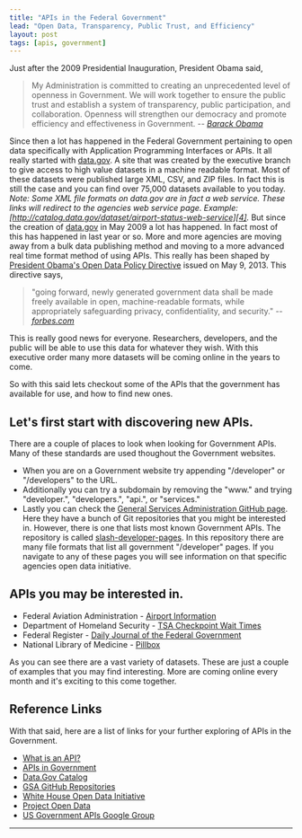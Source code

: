 ```yaml
---
title: "APIs in the Federal Government"
lead: "Open Data, Transparency, Public Trust, and Efficiency"
layout: post
tags: [apis, government]
---
```

Just after the 2009 Presidential Inauguration, President Obama said,

> My Administration is committed to creating an unprecedented level of openness in Government.  We will work together to ensure the public trust and establish a system of transparency, public participation, and collaboration. Openness will strengthen our democracy and promote efficiency and effectiveness in Government.
-- <cite>[Barack Obama][1]</cite>

<!-- more --> 

Since then a lot has happened in the Federal Government pertaining to open data specifically with Application Programming Interfaces or APIs. It all really started with [data.gov](http://www.data.gov). A site that was created by the executive branch to give access to high value datasets in a machine readable format. Most of these datasets were published large XML, CSV, and ZIP files. In fact this is still the case and you can find over 75,000 datasets available to you today. *Note: Some XML file formats on data.gov are in fact a web service. These links will redirect to the agencies web service page. Example: [http://catalog.data.gov/dataset/airport-status-web-service][4].* But since the creation of [data.gov](http://www.data.gov) in May 2009 a lot has happened. In fact most of this has happened in last year or so. More and more agencies are moving away from a bulk data publishing method and moving to a more advanced real time format method of using APIs. This really has been shaped by [President Obama's Open Data Policy Directive][3] issued on May 9, 2013. This directive says, 

> "going forward, newly generated government data shall be made freely available in open, machine-readable formats, while  appropriately safeguarding privacy, confidentiality, and security."
-- <cite>[forbes.com][2]</cite>

This is really good news for everyone.  Researchers, developers, and the public will be able to use this data for whatever they wish. With this executive order many more datasets will be coming online in the years to come.

So with this said lets checkout some of the APIs that the government has available for use, and how to find new ones. 

## Let's first start with discovering new APIs. 
There are a couple of places to look when looking for Government APIs. Many of these standards are used thoughout the Government websites.

* When you are on a Government website try appending "/developer" or "/developers" to the URL.
* Additionally you can try a subdomain by removing the "www." and trying "developer.", "developers.", "api.", or "services."
* Lastly you can check the [General Services Administration GitHub page][6]. Here they have a bunch of Git repositories that you might be interested in. However, there is one that lists most known Government APIs.  The repository is called [slash-developer-pages][5]. In this repository there are many file formats that list all government "/developer" pages.  If you navigate to any of these pages you will see information on that specific agencies open data initiative. 


## APIs you may be interested in.

* Federal Aviation Administration - [Airport Information](http://services.faa.gov/docs/services/airport/)
* Department of Homeland Security - [TSA Checkpoint Wait Times](http://www.dhs.gov/mytsa-api-documentation)
* Federal Register - [Daily Journal of the Federal Government](https://www.federalregister.gov/learn/developers)
* National Library of Medicine - [Pillbox](http://pillbox.nlm.nih.gov/API-documentation.html)

As you can see there are a vast variety of datasets. These are just a couple of examples that you may find interesting. More are coming online every month and it's exciting to this come together.

## Reference Links
With that said, here are a list of links for your further exploring of APIs in the Government.

* [What is an API?](http://apievangelist.com/, "What is an API")
* [APIs in Government](http://www.howto.gov/mobile/apis-in-government "APIs in Government - HowTo.gov")
* [Data.Gov Catalog](http://catalog.data.gov/ "Data.Gov")
* [GSA GitHub Repositories](https://github.com/GSA/ "GSA Github")
* [White House Open Data Initiative](http://www.whitehouse.gov/open, "White House Open Data Initiative")
* [Project Open Data](http://project-open-data.github.io/, "Project Open Data")
* [US Government APIs Google Group](https://groups.google.com/forum/?fromgroups#!forum/us-government-apis)

----

[1]: http://www.whitehouse.gov/the_press_office/TransparencyandOpenGovernment
[2]: http://www.forbes.com/sites/reuvencohen/2013/05/09/obama-signs-open-data-executive-order-all-u-s-government-data-to-be-made-freely-available/
[3]: http://www.whitehouse.gov/sites/default/files/omb/memoranda/2013/m-13-13.pdf
[4]: http://catalog.data.gov/dataset/airport-status-web-service
[5]: https://github.com/GSA/slash-developer-pages
[6]: https://github.com/GSA/